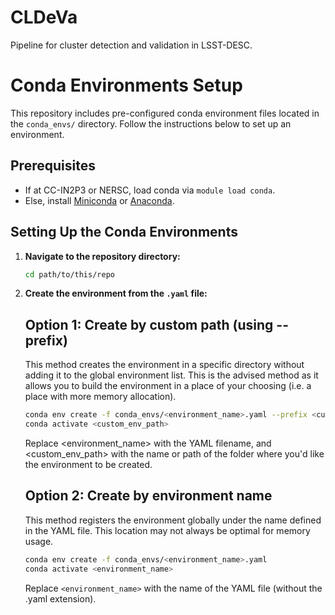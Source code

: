 # CLDeVa
Pipeline for cluster detection and validation in LSST-DESC.

# Conda Environments Setup

This repository includes pre-configured conda environment files located in the `conda_envs/` directory.
Follow the instructions below to set up an environment.

## Prerequisites

- If at CC-IN2P3 or NERSC, load conda via `module load conda`.
- Else, install [Miniconda](https://docs.conda.io/en/latest/miniconda.html) or [Anaconda](https://www.anaconda.com/).

## Setting Up the Conda Environments

1. **Navigate to the repository directory:**

   ```bash
   cd path/to/this/repo
   ```
   
2. **Create the environment from the `.yaml` file:**
   ## Option 1: Create by custom path (using --prefix)
   This method creates the environment in a specific directory without adding it to the global environment list.
   This is the advised method as it allows you to build the environment in a place of your choosing (i.e. a place with more memory allocation).
   ```bash
   conda env create -f conda_envs/<environment_name>.yaml --prefix <custom_env_path>
   conda activate <custom_env_path>
   ```
   Replace <environment_name> with the YAML filename, and <custom_env_path> with the name or path of the folder where you'd like the environment to be created.

   ## Option 2: Create by environment name
   This method registers the environment globally under the name defined in the YAML file.
   This location may not always be optimal for memory usage.
   ```bash
   conda env create -f conda_envs/<environment_name>.yaml
   conda activate <environment_name>
   ```
   Replace `<environment_name>` with the name of the YAML file (without the .yaml extension).

